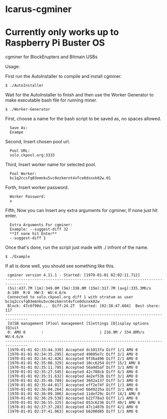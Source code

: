 # Icarus-cgminer

# Currently only works up to Raspberry Pi Buster OS


cgminer for BlockErupters and Bitmain USBs

Usage:

First run the AutoInstaller to compile and install cgminer.

	$ ./AutoInstaller

Wait for the AutoInstaller to finish and then use the Worker Generator to make executable bash file for running miner.

	$ ./Worker-Generator

First, choose a name for the bash script to be saved as, no spaces allowed.

	  Save As:
	  Exampe

Second, Insert chosen pool url.

	  Pool URL:
	  solo.ckpool.org:3333

Third, Insert worker name for selected pool.

	  Pool Worker:
	  bc1q2ccsfq03emnku5vc0ezkmrnt4vfce0dsnxk02w.01

Forth, Insert worker password.

	  Worker Password:
	  x

Fifth, Now you can Insert any extra arguments for cgminer, If none just hit enter.

	  Extra Arguments For cgminer:
	  Example: --suggest-diff 32
	  **If none hit Enter**
	  --suggest-diff 1

Once that's done, run the script just made with ./ infront of the name.

	$ ./Example

If all is done well, you should see something like this.

	 cgminer version 4.11.1 - Started: [1970-01-01 02:02:11.712]
	--------------------------------------------------------------------------------
	 (5s):437.7M (1m):349.0M (5m):338.0M (15m):317.7M (avg):335.3Mh/s
	 A:189  R:0  HW:3  WU:4.6/m
	 Connected to solo.ckpool.org diff 1 with stratum as user bc1q2ccsfq03emnku5vc0ezkmrnt4vfce0dsnxk02w
	 Block: 47c6f90d...  Diff:24.2T  Started: [02:38:47.684]  Best share: 117
	--------------------------------------------------------------------------------
	 [U]SB management [P]ool management [S]ettings [D]isplay options [Q]uit
	 0: AMU 0       :                         | 216.9M / 334.8Mh/s WU:4.6/m
	--------------------------------------------------------------------------------
	 [1970-01-01 02:33:44.339] Accepted dc1013fa Diff 1/1 AMU 0
	 [1970-01-01 02:34:35.295] Accepted 49805e7c Diff 3/1 AMU 0
	 [1970-01-01 02:34:42.426] Accepted 9f36a496 Diff 2/1 AMU 0
	 [1970-01-01 02:35:08.329] Accepted 10cc6254 Diff 15/1 AMU 0
	 [1970-01-01 02:35:11.795] Accepted 56a9d5af Diff 3/1 AMU 0
	 [1970-01-01 02:35:27.545] Accepted 42c708cb Diff 4/1 AMU 0
	 [1970-01-01 02:35:31.632] Accepted 4e2ef53b Diff 3/1 AMU 0
	 [1970-01-01 02:35:40.789] Accepted 3642a137 Diff 5/1 AMU 0
	 [1970-01-01 02:35:44.017] Accepted eff2e74f Diff 1/1 AMU 0
	 [1970-01-01 02:36:04.264] Accepted 6649235a Diff 3/1 AMU 0
	 [1970-01-01 02:36:09.386] Accepted 11def29c Diff 14/1 AMU 0
	 [1970-01-01 02:36:29.538] Accepted b22f78a3 Diff 1/1 AMU 0
	 [1970-01-01 02:36:55.325] Accepted 053c6236 Diff 49/1 AMU 0
	 [1970-01-01 02:37:37.283] Accepted 47c1407b Diff 4/1 AMU 0
	 [1970-01-01 02:37:41.063] Accepted b6200d85 Diff 1/1 AMU 0

